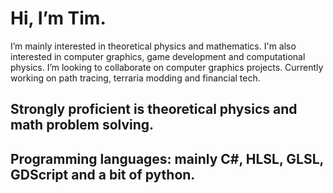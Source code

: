 # Hi, I’m Tim.
I’m mainly interested in theoretical physics and mathematics. I'm also interested in computer graphics, game development and computational physics.
I’m looking to collaborate on computer graphics projects.
Currently working on path tracing, terraria modding and financial tech.

## Strongly proficient is theoretical physics and math problem solving.

## Programming languages: mainly C#, HLSL, GLSL, GDScript and a bit of python.

<!---
EnergyTim/EnergyTim is a ✨ special ✨ repository because its `README.md` (this file) appears on your GitHub profile.
You can click the Preview link to take a look at your changes.
--->
